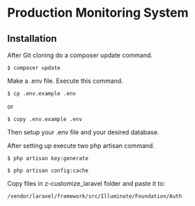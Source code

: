 # Production Monitoring System

## Installation

After Git cloning do a composer update command.

```
$ composer update
```

Make a .env file. Execute this command.

```
$ cp .env.example .env
```

or

```
$ copy .env.example .env
```

Then setup your .env file and your desired database.

After setting up execute two php artisan command.

```
$ php artisan key:generate
```

```
$ php artisan config:cache
```

Copy files in z-customize_laravel folder and paste it to:

```
/vendor/laravel/framework/src/Illuminate/Foundation/Auth
```